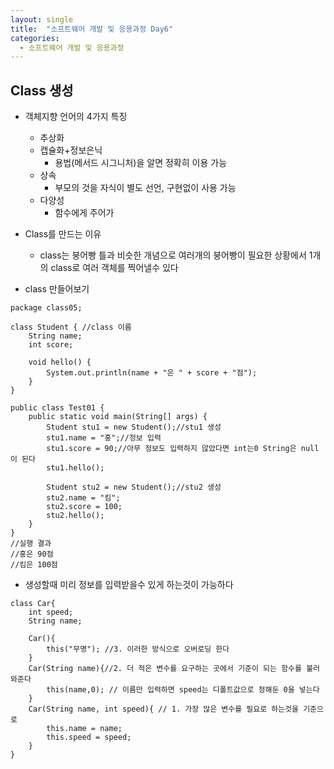 ```yaml
---
layout: single
title:  "소프트웨어 개발 및 응용과정 Day6"
categories:
  - 소프트웨어 개발 및 응용과정
---
```

## Class 생성

* 객체지향 언어의 4가지 특징
  * 추상화
  * 캡슐화+정보은닉
    * 용법(메서드 시그니처)을 알면 정확히 이용 가능
  * 상속
    * 부모의 것을 자식이 별도 선언, 구현없이 사용 가능
  * 다양성
    * 함수에게 주어가 

* Class를 만드는 이유
  * class는 붕어빵 틀과 비슷한 개념으로 여러개의 붕어빵이 필요한 상황에서 1개의 class로 여러 객체를 찍어낼수 있다

* class 만들어보기
```
package class05;

class Student { //class 이름
	String name;
	int score;

	void hello() {
		System.out.println(name + "은 " + score + "점");
	}
}

public class Test01 {
	public static void main(String[] args) {
		Student stu1 = new Student();//stu1 생성
		stu1.name = "홍";//정보 입력
		stu1.score = 90;//아무 정보도 입력하지 않았다면 int는0 String은 null이 된다
		stu1.hello(); 

		Student stu2 = new Student();//stu2 생성
		stu2.name = "킴";
		stu2.score = 100;
		stu2.hello();
	}
}
//실행 결과
//홍은 90점
//킴은 100점
```
* 생성할때 미리 정보를 입력받을수 있게 하는것이 가능하다
```
class Car{
	int speed;
	String name;
	
	Car(){
		this("무명"); //3. 이러한 방식으로 오버로딩 한다
	}
	Car(String name){//2. 더 적은 변수를 요구하는 곳에서 기준이 되는 함수를 불러와준다
		this(name,0); // 이름만 입력하면 speed는 디폴트값으로 정해둔 0을 넣는다
	}
	Car(String name, int speed){ // 1. 가장 많은 변수를 필요로 하는것을 기준으로
		this.name = name;
		this.speed = speed;
	}
}
```
